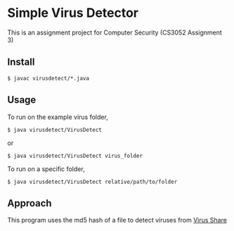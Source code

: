 
Simple Virus Detector
=====================

This is an assignment project for Computer Security (CS3052 Assignment 3)

Install
-------

```shell
$ javac virusdetect/*.java
```

Usage
-----

To run on the example virus folder,

```shell
$ java virusdetect/VirusDetect
```

or 

```shell
$ java virusdetect/VirusDetect virus_folder
```

To run on a specific folder,

```shell
$ java virusdetect/VirusDetect relative/path/to/folder
```

Approach
--------

This program uses the md5 hash of a file to detect viruses from [Virus Share](https://virusshare.com/hashes.4n6)

